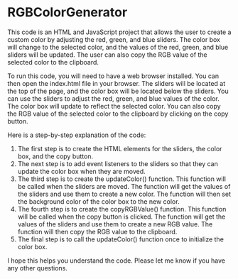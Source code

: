 # RGBColorGenerator
This code is an HTML and JavaScript project that allows the user to create a custom color by adjusting the red, green, and blue sliders. The color box will change to the selected color, and the values of the red, green, and blue sliders will be updated. The user can also copy the RGB value of the selected color to the clipboard.

To run this code, you will need to have a web browser installed. You can then open the index.html file in your browser. The sliders will be located at the top of the page, and the color box will be located below the sliders. You can use the sliders to adjust the red, green, and blue values of the color. The color box will update to reflect the selected color. You can also copy the RGB value of the selected color to the clipboard by clicking on the copy button.

Here is a step-by-step explanation of the code:

1. The first step is to create the HTML elements for the sliders, the color box, and the copy button.
2. The next step is to add event listeners to the sliders so that they can update the color box when they are moved.
3. The third step is to create the updateColor() function. This function will be called when the sliders are moved. The function will get the values of the sliders and use them to create a new color. The function will then set the background color of the color box to the new color.
4. The fourth step is to create the copyRGBValue() function. This function will be called when the copy button is clicked. The function will get the values of the sliders and use them to create a new RGB value. The function will then copy the RGB value to the clipboard.
5. The final step is to call the updateColor() function once to initialize the color box.

I hope this helps you understand the code. Please let me know if you have any other questions.
